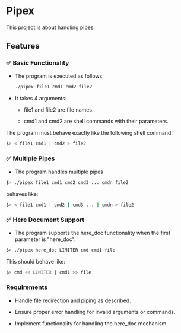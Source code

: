 # Pipex

This project is about handling pipes.

## Features

### ✅ Basic Functionality
- The program is executed as follows:
  ```bash
  ./pipex file1 cmd1 cmd2 file2
- It takes 4 arguments:

    - file1 and file2 are file names.

    - cmd1 and cmd2 are shell commands with their parameters.

The program must behave exactly like the following shell command:
```bash
$> < file1 cmd1 | cmd2 > file2
```

### ✅ Multiple Pipes
- The program handles multiple pipes
```bash
$> ./pipex file1 cmd1 cmd2 cmd3 ... cmdn file2
```
behaves like:
```bash
$> < file1 cmd1 | cmd2 | cmd3 ... | cmdn > file2
```
### ✅ Here Document Support
- The program supports the here_doc functionality when the first parameter is "here_doc".

```bash
$> ./pipex here_doc LIMITER cmd cmd1 file
```
This should behave like:
```bash
$> cmd << LIMITER | cmd1 >> file
```
### Requirements
- Handle file redirection and piping as described.

- Ensure proper error handling for invalid arguments or commands.

- Implement functionality for handling the here_doc mechanism.

